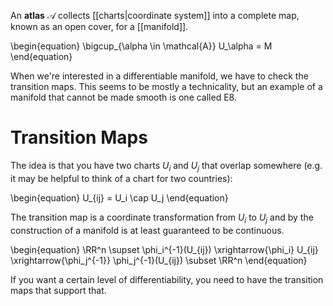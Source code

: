 An **atlas** $\mathscr{A}$ collects [[charts|coordinate system]] into a complete map, known as an open cover, for a [[manifold]]. 

\begin{equation}
\bigcup_{\alpha \in \mathcal{A}} U_\alpha = M
\end{equation}

When we're interested in a differentiable manifold, we have to check the transition maps. This seems to be mostly a technicality, but an example of a manifold that cannot be made smooth is one called E8.


# Transition Maps

The idea is that you have two charts $U_i$ and $U_j$ that overlap somewhere (e.g. it may be helpful to think of a chart for two countries):

\begin{equation}
U_{ij} = U_i \cap U_j
\end{equation}

The transition map is a coordinate transformation from $U_i$ to $U_j$ and by the construction of a manifold is at least guaranteed to be continuous.

\begin{equation}
\RR^n \supset \phi_i^{-1}(U_{ij}) \xrightarrow{\phi_i} U_{ij} \xrightarrow{\phi_j^{-1}} \phi_j^{-1}(U_{ij}) \subset \RR^n
\end{equation}

If you want a certain level of differentiability, you need to have the transition maps that support that.